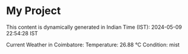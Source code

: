# My Project

This content is dynamically generated in Indian Time (IST): 2024-05-09 22:54:28 IST


Current Weather in Coimbatore:
Temperature: 26.88 °C
Condition: mist
